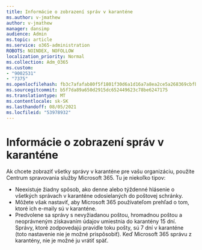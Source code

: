 ```yaml
---
title: Informácie o zobrazení správ v karanténe
ms.author: v-jmathew
author: v-jmathew
manager: dansimp
audience: Admin
ms.topic: article
ms.service: o365-administration
ROBOTS: NOINDEX, NOFOLLOW
localization_priority: Normal
ms.collection: Adm_O365
ms.custom:
- "9002531"
- "7375"
ms.openlocfilehash: fb3c7afafab80f5f1801f30d6a1d16a7a8ea2ce5a268369cbfb41787e7a2cbc4
ms.sourcegitcommit: b5f7da89a650d2915dc652449623c78be6247175
ms.translationtype: MT
ms.contentlocale: sk-SK
ms.lasthandoff: 08/05/2021
ms.locfileid: "53978932"
---
```

# <a name="info-about-viewing-quarantined-messages"></a>Informácie o zobrazení správ v karanténe

Ak chcete zobraziť všetky správy v karanténe pre vašu organizáciu, použite Centrum spravovania služby Microsoft 365. Tu je niekoľko tipov:

- Neexistuje žiadny spôsob, ako denne alebo týždenné hlásenie o všetkých správach v karanténe odosielaných do poštovej schránky.
- Môžete však nastaviť, aby Microsoft 365 používateľom prehľad o tom, ktoré ich e-maily sú v karanténe.
- Predvolene sa správy s nevyžiadanou poštou, hromadnou poštou a neoprávneným získavaním údajov umiestnia do karantény 15 dní. Správy, ktoré zodpovedajú pravidle toku pošty, sú 7 dní v karanténe (toto nastavenie nie je možné prispôsobiť). Keď Microsoft 365 správu z karantény, nie je možné ju vrátiť späť.
